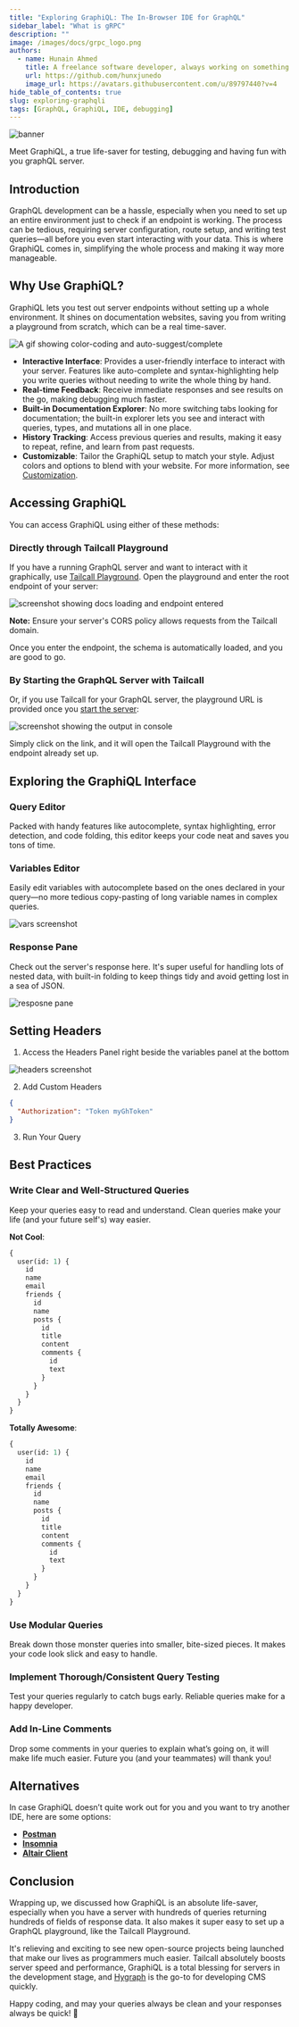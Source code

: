 ```yaml
---
title: "Exploring GraphiQL: The In-Browser IDE for GraphQL"
sidebar_label: "What is gRPC"
description: ""
image: /images/docs/grpc_logo.png
authors:
  - name: Hunain Ahmed
    title: A freelance software developer, always working on something new and fascinating.
    url: https://github.com/hunxjunedo
    image_url: https://avatars.githubusercontent.com/u/89797440?v=4
hide_table_of_contents: true
slug: exploring-graphqli
tags: [GraphQL, GraphiQL, IDE, debugging]
---
```


![banner](/images/graphiql/graphiql.png)

Meet GraphiQL, a true life-saver for testing, debugging and having fun with you graphQL server.

<!-- truncate -->

## Introduction

GraphQL development can be a hassle, especially when you need to set up an entire environment just to check if an endpoint is working. The process can be tedious, requiring server configuration, route setup, and writing test queries—all before you even start interacting with your data. This is where GraphiQL comes in, simplifying the whole process and making it way more manageable.

## Why Use GraphiQL?

GraphiQL lets you test out server endpoints without setting up a whole environment. It shines on documentation websites, saving you from writing a playground from scratch, which can be a real time-saver.

![A gif showing color-coding and auto-suggest/complete](/images/graphiql/qry.png)

- **Interactive Interface**: Provides a user-friendly interface to interact with your server. Features like auto-complete and syntax-highlighting help you write queries without needing to write the whole thing by hand.
- **Real-time Feedback**: Receive immediate responses and see results on the go, making debugging much faster.
- **Built-in Documentation Explorer**: No more switching tabs looking for documentation; the built-in explorer lets you see and interact with queries, types, and mutations all in one place.
- **History Tracking**: Access previous queries and results, making it easy to repeat, refine, and learn from past requests.
- **Customizable**: Tailor the GraphiQL setup to match your style. Adjust colors and options to blend with your website. For more information, see [Customization](https://graphiql-test.netlify.app/typedoc/modules/graphiql.html#customize).

## Accessing GraphiQL

You can access GraphiQL using either of these methods:

### Directly through Tailcall Playground

If you have a running GraphQL server and want to interact with it graphically, use [Tailcall Playground](https://tailcall.run/playground/). Open the playground and enter the root endpoint of your server:

![screenshot showing docs loading and endpoint entered](/images/graphiql/docs.png)

**Note:** Ensure your server's CORS policy allows requests from the Tailcall domain.

Once you enter the endpoint, the schema is automatically loaded, and you are good to go.

### By Starting the GraphQL Server with Tailcall

Or, if you use Tailcall for your GraphQL server, the playground URL is provided once you [start the server](https://tailcall.run/docs/#starting-the-graphql-server):

![screenshot showing the output in console](/images/graphiql/logoutput.png)

Simply click on the link, and it will open the Tailcall Playground with the endpoint already set up.

## Exploring the GraphiQL Interface

### Query Editor

Packed with handy features like autocomplete, syntax highlighting, error detection, and code folding, this editor keeps your code neat and saves you tons of time.

### Variables Editor

Easily edit variables with autocomplete based on the ones declared in your query—no more tedious copy-pasting of long variable names in complex queries.

![vars screenshot](/images/graphiql/vars.png)

### Response Pane

Check out the server's response here. It's super useful for handling lots of nested data, with built-in folding to keep things tidy and avoid getting lost in a sea of JSON.

![resposne pane](/images/graphiql/response.png)

## Setting Headers

1. Access the Headers Panel right beside the variables panel at the bottom

![headers screenshot](/images/graphiql/header.png)

2. Add Custom Headers

```json
{
  "Authorization": "Token myGhToken"
}
```

3. Run Your Query

## Best Practices

### Write Clear and Well-Structured Queries

Keep your queries easy to read and understand. Clean queries make your life (and your future self's) way easier.

**Not Cool**:

```graphql
{
  user(id: 1) {
    id
    name
    email
    friends {
      id
      name
      posts {
        id
        title
        content
        comments {
          id
          text
        }
      }
    }
  }
}
```

**Totally Awesome**:

```graphql
{
  user(id: 1) {
    id
    name
    email
    friends {
      id
      name
      posts {
        id
        title
        content
        comments {
          id
          text
        }
      }
    }
  }
}
```

### Use Modular Queries

Break down those monster queries into smaller, bite-sized pieces. It makes your code look slick and easy to handle.

### Implement Thorough/Consistent Query Testing

Test your queries regularly to catch bugs early. Reliable queries make for a happy developer.

### Add In-Line Comments

Drop some comments in your queries to explain what’s going on, it will make life much easier. Future you (and your teammates) will thank you!

## Alternatives

In case GraphiQL doesn’t quite work out for you and you want to try another IDE, here are some options:

- **[Postman](https://learning.postman.com/docs/sending-requests/graphql/graphql-overview/)**
- **[Insomnia](https://docs.insomnia.rest/insomnia/graphql-queries)**
- **[Altair Client](https://altairgraphql.dev/)**

## Conclusion

Wrapping up, we discussed how GraphiQL is an absolute life-saver, especially when you have a server with hundreds of queries returning hundreds of fields of response data. It also makes it super easy to set up a GraphQL playground, like the Tailcall Playground.

It's relieving and exciting to see new open-source projects being launched that make our lives as programmers much easier. Tailcall absolutely boosts server speed and performance, GraphiQL is a total blessing for servers in the development stage, and [Hygraph](https://hygraph.com/) is the go-to for developing CMS quickly.

Happy coding, and may your queries always be clean and your responses always be quick! 🚀
